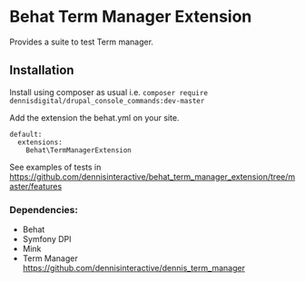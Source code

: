 # Behat Term Manager Extension

Provides a suite to test Term manager.

## Installation
Install using composer as usual i.e.
`composer require dennisdigital/drupal_console_commands:dev-master`

Add the extension the behat.yml on your site.
```
default:
  extensions:
    Behat\TermManagerExtension
```

See examples of tests in https://github.com/dennisinteractive/behat_term_manager_extension/tree/master/features

### Dependencies:
- Behat
- Symfony DPI
- Mink
- Term Manager https://github.com/dennisinteractive/dennis_term_manager
